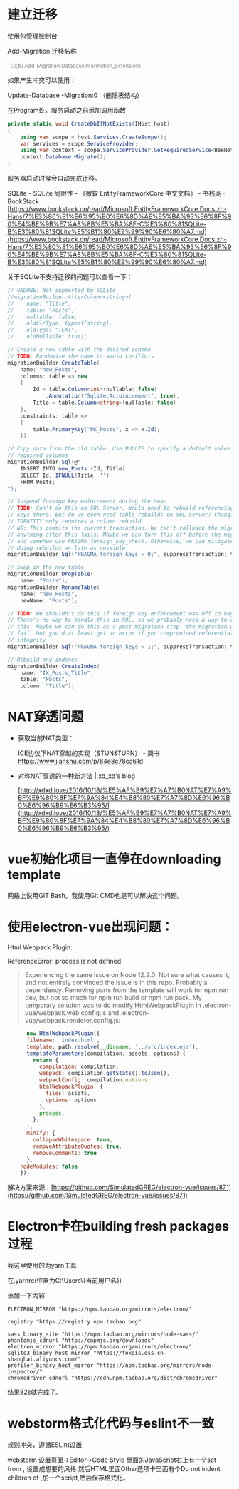 # 建立迁移

使用包管理控制台

Add-Migration 迁移名称

<font color="gray"><small>（比如 Add-Migration DatabaseInformation_Extension）</small></font>

如果产生冲突可以使用：

Update-Database -Migration:0  （删除表结构）



在Program处，服务启动之前添加调用函数

```csharp
private static void CreateDbIfNotExists(IHost host)
{
	using var scope = host.Services.CreateScope();
	var services = scope.ServiceProvider;
	using var context = scope.ServiceProvider.GetRequiredService<BeeNetContext>();
	context.Database.Migrate();
}
```

服务器启动时候会自动完成迁移。





SQLite - SQLite 局限性 - 《微软 EntityFrameworkCore 中文文档》 - 书栈网 · BookStack
[https://www.bookstack.cn/read/Microsoft.EntityFrameworkCore.Docs.zh-Hans/7%E3%80%81%E6%95%B0%E6%8D%AE%E5%BA%93%E6%8F%90%E4%BE%9B%E7%A8%8B%E5%BA%8F-C%E3%80%81SQLite-B%E3%80%81SQLite%E5%B1%80%E9%99%90%E6%80%A7.md](https://www.bookstack.cn/read/Microsoft.EntityFrameworkCore.Docs.zh-Hans/7%E3%80%81%E6%95%B0%E6%8D%AE%E5%BA%93%E6%8F%90%E4%BE%9B%E7%A8%8B%E5%BA%8F-C%E3%80%81SQLite-B%E3%80%81SQLite%E5%B1%80%E9%99%90%E6%80%A7.md)



关于SQLite不支持迁移的问题可以查看一下：

```csharp
// UNDONE: Not supported by SQLite
//migrationBuilder.AlterColumn<string>(
//    name: "Title",
//    table: "Posts",
//    nullable: false,
//    oldClrType: typeof(string),
//    oldType: "TEXT",
//    oldNullable: true);

// Create a new table with the desired schema
// TODO: Randomize the name to avoid conflicts
migrationBuilder.CreateTable(
    name: "new_Posts",
    columns: table => new
    {
        Id = table.Column<int>(nullable: false)
            .Annotation("Sqlite:Autoincrement", true),
        Title = table.Column<string>(nullable: false)
    },
    constraints: table =>
    {
        table.PrimaryKey("PK_Posts", x => x.Id);
    });

// Copy data from the old table. Use NULLIF to specify a default value for newly
// required columns
migrationBuilder.Sql(@"
    INSERT INTO new_Posts (Id, Title)
    SELECT Id, IFNULL(Title, '')
    FROM Posts;
");

// Suspend foreign key enforcement during the swap
// TODO: Can't do this on SQL Server. Would need to rebuild referencing foreign
// keys there. But do we even need table rebuilds on SQL Server? Changing
// IDENTITY only requires a column rebuild
// NB: This commits the current transaction. We can't rollback the migration if
// anything after this fails. Maybe we can turn this off before the migration
// and somehow use PRAGMA foreign_key_check. Otherwise, we can mitigate it by
// doing rebuilds as late as possible
migrationBuilder.Sql("PRAGMA foreign_keys = 0;", suppressTransaction: true);

// Swap in the new table
migrationBuilder.DropTable(
    name: "Posts");
migrationBuilder.RenameTable(
    name: "new_Posts",
    newName: "Posts");

// TODO: We shouldn't do this if foreign key enforcement was off to begin with.
// There's no way to handle this in SQL, so we probably need a way to configure
// this. Maybe we can do this as a post migration step--the migration wouldn't
// fail, but you'd at least get an error if you compromised referential
// integrity
migrationBuilder.Sql("PRAGMA foreign_keys = 1;", suppressTransaction: true);

// Rebuild any indexes
migrationBuilder.CreateIndex(
    name: "IX_Posts_Title",
    table: "Posts",
    column: "Title");
```



# NAT穿透问题

- 获取当前NAT类型：

   ICE协议下NAT穿越的实现（STUN&TURN） - 简书 https://www.jianshu.com/p/84e8c78ca61d
   
   
   
- 对称NAT穿透的一种新方法 | xd_xd's blog

   [http://xdxd.love/2016/10/18/%E5%AF%B9%E7%A7%B0NAT%E7%A9%BF%E9%80%8F%E7%9A%84%E4%B8%80%E7%A7%8D%E6%96%B0%E6%96%B9%E6%B3%95/](http://xdxd.love/2016/10/18/%E5%AF%B9%E7%A7%B0NAT%E7%A9%BF%E9%80%8F%E7%9A%84%E4%B8%80%E7%A7%8D%E6%96%B0%E6%96%B9%E6%B3%95/)


# vue初始化项目一直停在downloading template
网络上说用GIT Bash。我使用Git CMD也是可以解决这个问题。


# 使用electron-vue出现问题：

Html Webpack Plugin:   

ReferenceError: process is not defined

>Experiencing the same issue on Node 12.2.0. Not sure what causes it, and not entirely convinced the issue is in this repo. Probably a dependency. Removing parts from the template will work for npm run dev, but not so much for npm run build or npm run pack.
>My temporary solution was to do modify HtmlWebpackPlugin in .electron-vue/webpack.web.config.js and .electron-vue/webpack.renderer.config.js:
>
```javascript
      new HtmlWebpackPlugin({
      filename: 'index.html',
      template: path.resolve(__dirname, '../src/index.ejs'),
      templateParameters(compilation, assets, options) {
        return {
          compilation: compilation,
          webpack: compilation.getStats().toJson(),
          webpackConfig: compilation.options,
          htmlWebpackPlugin: {
            files: assets,
            options: options
          },
          process,
        };
      },
      minify: {
        collapseWhitespace: true,
        removeAttributeQuotes: true,
        removeComments: true
      },
    nodeModules: false
    }),
```

解决方案来源：[https://github.com/SimulatedGREG/electron-vue/issues/871](https://github.com/SimulatedGREG/electron-vue/issues/871)



# Electron卡在building fresh packages过程

我这里使用的为yarn工具

在.yarnrc(位置为C:\Users\\{当前用户名})

添加一下内容

```
ELECTRON_MIRROR "https://npm.taobao.org/mirrors/electron/"

registry "https://registry.npm.taobao.org"

sass_binary_site "https://npm.taobao.org/mirrors/node-sass/"
phantomjs_cdnurl "http://cnpmjs.org/downloads"
electron_mirror "https://npm.taobao.org/mirrors/electron/"
sqlite3_binary_host_mirror "https://foxgis.oss-cn-shanghai.aliyuncs.com/"
profiler_binary_host_mirror "https://npm.taobao.org/mirrors/node-inspector/"
chromedriver_cdnurl "https://cdn.npm.taobao.org/dist/chromedriver"
```

结果82s就完成了。



# webstorm格式化代码与eslint不一致

规则冲突，遵循ESLint设置

webstorm 设置页面->Editor->Code Style
里面的JavaScript右上有一个set from ,
设置成想要的风格
然后HTML里面Other选项卡里面有个Do not indent children of ,加一个script,然后保存格式化。